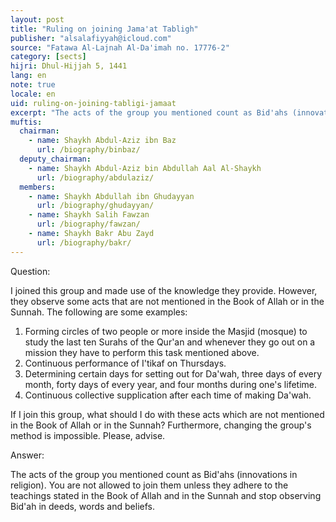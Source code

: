 ```yaml
---
layout: post
title: "Ruling on joining Jama'at Tabligh"
publisher: "alsalafiyyah@icloud.com"
source: "Fatawa Al-Lajnah Al-Da'imah no. 17776-2"
category: [sects]
hijri: Dhul-Hijjah 5, 1441
lang: en
note: true
locale: en
uid: ruling-on-joining-tabligi-jamaat
excerpt: "The acts of the group you mentioned count as Bid'ahs (innovations in religion). You are not allowed to join them unless they adhere to the teachings stated in the Book of Allah and in the Sunnah and stop observing Bid'ah in deeds, words and beliefs."
muftis:
  chairman: 
    - name: Shaykh Abdul-Aziz ibn Baz
      url: /biography/binbaz/
  deputy_chairman:
    - name: Shaykh Abdul-Aziz bin Abdullah Aal Al-Shaykh
      url: /biography/abdulaziz/
  members: 
    - name: Shaykh Abdullah ibn Ghudayyan
      url: /biography/ghudayyan/
    - name: Shaykh Salih Fawzan
      url: /biography/fawzan/
    - name: Shaykh Bakr Abu Zayd
      url: /biography/bakr/
---
```


Question: 

I joined this group and made use of the knowledge they provide. However, they observe some acts that are not mentioned in the Book of Allah or in the Sunnah. The following are some examples:

1. Forming circles of two people or more inside the Masjid (mosque) to study the last ten Surahs of the Qur'an and whenever they go out on a mission they have to perform this task mentioned above.
2. Continuous performance of I'tikaf on Thursdays. 
3. Determining certain days for setting out for Da'wah, three days of every month, forty days of every year, and four months during one's lifetime.
4. Continuous collective supplication after each time of making Da'wah.

If I join this group, what should I do with these acts which are not mentioned in the Book of Allah or in the Sunnah? Furthermore, changing the group's method is impossible. Please, advise.

Answer:

The acts of the group you mentioned count as Bid'ahs (innovations in religion). You are not allowed to join them unless they adhere to the teachings stated in the Book of Allah and in the Sunnah and stop observing Bid'ah in deeds, words and beliefs. 
